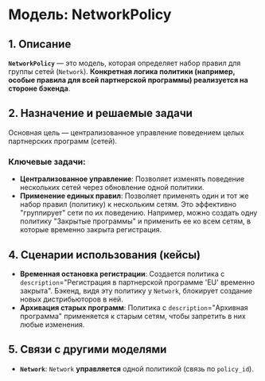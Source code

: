 # Модель: NetworkPolicy

## 1. Описание

**`NetworkPolicy`** — это модель, которая определяет набор правил для группы сетей (`Network`). **Конкретная логика политики (например, особые правила для всей партнерской программы) реализуется на стороне бэкенда**.

## 2. Назначение и решаемые задачи

Основная цель — централизованное управление поведением целых партнерских программ (сетей).

### Ключевые задачи:
- **Централизованное управление**: Позволяет изменять поведение нескольких сетей через обновление одной политики.
- **Применение единых правил**: Позволяет применять один и тот же набор правил (политику) к нескольким сетям. Это эффективно "группирует" сети по их поведению. Например, можно создать одну политику "Закрытые программы" и применить ее ко всем сетям, в которые временно закрыта регистрация.

## 4. Сценарии использования (кейсы)

- **Временная остановка регистрации**: Создается политика с `description`="Регистрация в партнерской программе 'EU' временно закрыта". Бэкенд, видя эту политику у `Network`, блокирует создание новых дистрибьюторов в ней.
- **Архивация старых программ**: Политика с `description`="Архивная программа" применяется к старым сетям, чтобы запретить в них любые изменения.

## 5. Связи с другими моделями

- **`Network`**: `Network` **управляется** одной политикой (связь по `policy_id`).
